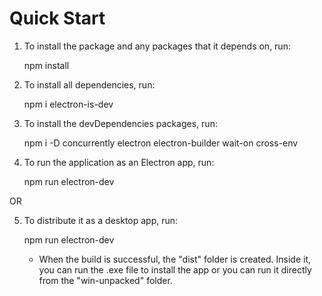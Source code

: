 # Quick Start #

1) To install the package and any packages that it depends on, run:

	npm install


2) To install all dependencies, run:

	npm i electron-is-dev


3) To install the devDependencies packages, run:

	npm i -D concurrently electron electron-builder wait-on cross-env


4) To run the application as an Electron app, run:

	npm run electron-dev

OR

5) To distribute it as a desktop app, run:

	npm run electron-dev
	
	- When the build is successful, the "dist" folder is created. Inside it, you can run the .exe file to install the app or you can run it directly from the "win-unpacked" folder.
